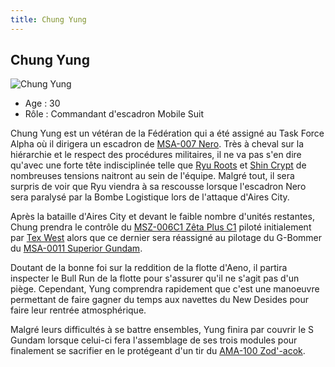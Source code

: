```yaml
---
title: Chung Yung
---
```


Chung Yung
----------


![Chung Yung](/images/stories/saga/sentinel/persos/chungyung.jpg)
* Age : 30
* Rôle : Commandant d'escadron Mobile Suit


Chung Yung est un vétéran de la Fédération qui a été assigné au Task Force Alpha où il dirigera un escadron de [MSA-007 Nero](uc/gundam-sentinel/msa-007-nero.html). Très à cheval sur la hiérarchie et le respect des procédures militaires, il ne va pas s'en dire qu'avec une forte tête indisciplinée telle que [Ryu Roots](uc/gundam-sentinel/ryu-roots.html) et [Shin Crypt](uc/gundam-sentinel/shin-crypt.html) de nombreuses tensions naitront au sein de l'équipe. Malgré tout, il sera surpris de voir que Ryu viendra à sa rescousse lorsque l'escadron Nero sera paralysé par la Bombe Logistique lors de l'attaque d'Aires City.


Après la bataille d'Aires City et devant le faible nombre d'unités restantes, Chung prendra le contrôle du [MSZ-006C1 Zêta Plus C1](uc/gundam-sentinel/msz-006c1-zeta-plus-c1.html) piloté initialement par [Tex West](uc/gundam-sentinel/tex-west.html) alors que ce dernier sera réassigné au pilotage du G-Bommer du [MSA-0011 Superior Gundam](uc/gundam-sentinel/msa-0011-s-gundam.html). 
  
Doutant de la bonne foi sur la reddition de la flotte d'Aeno, il partira inspecter le Bull Run de la flotte pour s'assurer qu'il ne s'agit pas d'un piège. Cependant, Yung comprendra rapidement que c'est une manoeuvre permettant de faire gagner du temps aux navettes du New Desides pour faire leur rentrée atmosphérique. 


Malgré leurs difficultés à se battre ensembles, Yung finira par couvrir le S Gundam lorsque celui-ci fera l'assemblage de ses trois modules pour finalement se sacrifier en le protégeant d'un tir du [AMA-100 Zod'-acok](uc/gundam-sentinel/ama-100-zod-iacok.html). 

